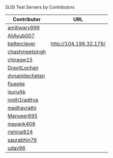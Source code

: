 SUSI Test Servers by Contributors

| Contributor  | URL  |
|---|---|
| [amitiwary999](https://github.com//amitiwary999)  |   |
| [AliAyub007](https://github.com/AliAyub007) |   |
| [betterclever](https://github.com/betterclever) | http://104.198.32.176/  |
| [chashmeetsingh](https://github.com/chashmeetsingh)  |   |
| [chiragw15](https://github.com/chiragw15)  |   |
| [DravitLochan](https://github.com/DravitLochan)  |   |
| [dynamitechetan](https://github.com/dynamitechetan)  |   |
| [fluepke](https://github.com/fluepke)  |   |
| [isuruAb](https://github.com/isuruAb)  |   |
| [jyoth1raditya](https://github.com/jyoth1raditya)  |   |
| [madhavrathi](https://github.com/madhavrathi)  |   |
| [Manveer695](https://github.com/Manveer695)  |   |
| [mayank408](https://github.com/mayank408)  |   |
| [rishiraj824](https://github.com/rishiraj824)  |   |
| [saurabhjn76](https://github.com/saurabhjn76)  |   |
| [uday96](https://github.com/uday96)  |   |
